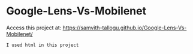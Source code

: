 # Google-Lens-Vs-Mobilenet

Access this project at:  https://samvith-tallogu.github.io/Google-Lens-Vs-Mobilenet/

```html
I used html in this project
```
